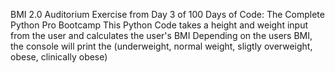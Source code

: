 BMI 2.0 Auditorium Exercise from Day 3 of 100 Days of Code: The Complete Python Pro Bootcamp
This Python Code takes a height and weight input from the user and calculates the user's BMI
Depending on the users BMI, the console will print the (underweight, normal weight, sligtly overweight, obese, clinically obese)

